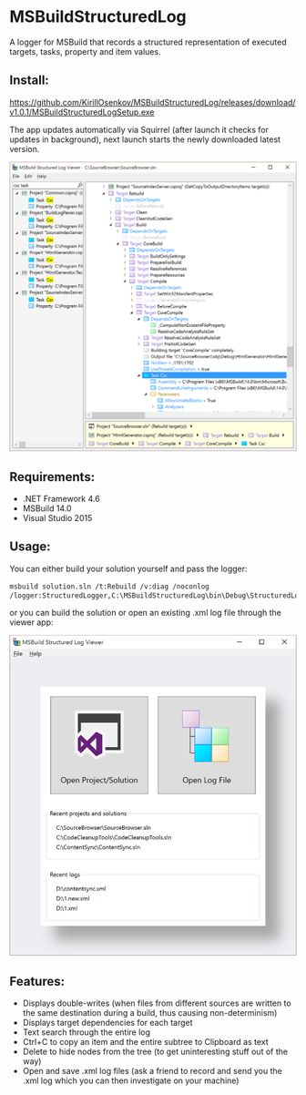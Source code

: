 # MSBuildStructuredLog
A logger for MSBuild that records a structured representation of executed targets, tasks, property and item values.

## Install:
https://github.com/KirillOsenkov/MSBuildStructuredLog/releases/download/v1.0.1/MSBuildStructuredLogSetup.exe

The app updates automatically via Squirrel (after launch it checks for updates in background), next launch starts the newly downloaded latest version.

![Screenshot1](/docs/Screenshot1.png)

## Requirements:
 * .NET Framework 4.6
 * MSBuild 14.0
 * Visual Studio 2015

## Usage:

You can either build your solution yourself and pass the logger:

```
msbuild solution.sln /t:Rebuild /v:diag /noconlog /logger:StructuredLogger,C:\MSBuildStructuredLog\bin\Debug\StructuredLogger.dll;buildlog1.xml
```

or you can build the solution or open an existing .xml log file through the viewer app:

![Screenshot2](/docs/Screenshot2.png)

## Features:

 * Displays double-writes (when files from different sources are written to the same destination during a build, thus causing non-determinism)
 * Displays target dependencies for each target
 * Text search through the entire log
 * Ctrl+C to copy an item and the entire subtree to Clipboard as text
 * Delete to hide nodes from the tree (to get uninteresting stuff out of the way)
 * Open and save .xml log files (ask a friend to record and send you the .xml log which you can then investigate on your machine)
